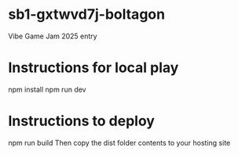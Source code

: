 # sb1-gxtwvd7j-boltagon

Vibe Game Jam 2025 entry

# Instructions for local play

npm install
npm run dev

# Instructions to deploy

npm run build
Then copy the dist folder contents to your hosting site
